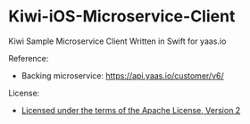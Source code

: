 Kiwi-iOS-Microservice-Client
============================

Kiwi Sample Microservice Client Written in Swift for yaas.io

Reference:

* Backing microservice: https://api.yaas.io/customer/v6/

License:

* [Licensed under the terms of the Apache License, Version 2](http://www.apache.org/licenses/LICENSE-2.0)

